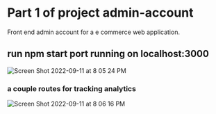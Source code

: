 # Part 1 of project admin-account
Front end admin account for a e commerce web application.

## run npm start port running on localhost:3000


![Screen Shot 2022-09-11 at 8 05 24 PM](https://user-images.githubusercontent.com/100849803/189609784-ff4dbecf-f9b1-4d88-8e64-99b2274bb492.png)

### a couple routes for tracking analytics 


![Screen Shot 2022-09-11 at 8 06 16 PM](https://user-images.githubusercontent.com/100849803/189610073-6d067bb6-bc74-4c53-9218-8fb722d2853b.png)


